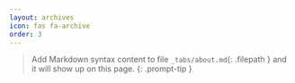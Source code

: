 ```yaml
---
layout: archives
icon: fas fa-archive
order: 3
---
```


> Add Markdown syntax content to file `_tabs/about.md`{: .filepath } and it will show up on this page.
{: .prompt-tip }